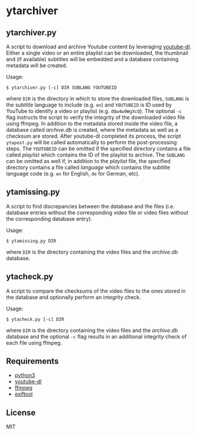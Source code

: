 ytarchiver
==========

ytarchiver.py
-------------

A script to download and archive Youtube content by leveraging [youtube-dl](https://github.com/ytdl-org/youtube-dl). Either a single video
or an entire playlist can be downloaded, the thumbnail and (if available) subtitles will be embedded and a database containing metadata will be created.

Usage:
```
$ ytarchiver.py [-c] DIR SUBLANG YOUTUBEID
```
where `DIR` is the directory in which to store the downloaded files, `SUBLANG` is the subtitle language to include (e.g. `en`) and `YOUTUBEID` is ID used by
YouTube to identify a video or playlist (e.g. `dQw4w9WgXcQ`). The optional `-c` flag instructs the script to verify the integrity of the downloaded
video file using ffmpeg. In addition to the metadata stored inside the video file, a database called *archive.db* is created, where the metadata as
well as a checksum are stored. After youtube-dl completed its process, the script `ytapost.py` will be called automatically to perform the
post-processing steps. The `YOUTUBEID` can be omitted if the specified directory contains a file called *playlist* which contains the ID of the playlist
to archive. The `SUBLANG` can be omitted as well if, in addition to the *playlist* file, the specified directory contains a file called *language* which contains
the subtitle language code (e.g. `en` for English, `de` for German, etc).

ytamissing.py
-------------

A script to find discrepancies between the database and the files (i.e. database entries without the corresponding video file or video files without the
corresponding database entry).

Usage:
```
$ ytamissing.py DIR
```
where `DIR` is the directory containing the video files and the *archive.db* database.

ytacheck.py
-----------

A script to compare the checksums of the video files to the ones stored in the database and optionally perform an integrity check.

Usage:
```
$ ytacheck.py [-c] DIR
```
where `DIR` is the directory containing the video files and the *archive.db* database and the optional `-c` flag results in an additional integrity check
of each file using ffmpeg.

Requirements
------------

*   [python3](https://www.python.org/)
*   [youtube-dl](https://github.com/ytdl-org/youtube-dl)
*   [ffmpeg](https://www.ffmpeg.org/)
*   [exiftool](https://www.sno.phy.queensu.ca/~phil/exiftool/)

License
-------

MIT

